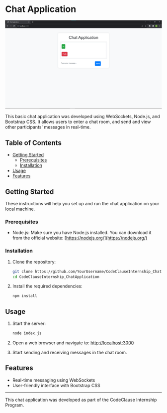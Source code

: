 # Chat Application

![Chat Application Screenshot](chat_application.png)

This basic chat application was developed using WebSockets, Node.js, and Bootstrap CSS. It allows users to enter a chat room, and send and view other participants' messages in real-time.

## Table of Contents

- [Getting Started](#getting-started)
  - [Prerequisites](#prerequisites)
  - [Installation](#installation)
- [Usage](#usage)
- [Features](#features)

## Getting Started

These instructions will help you set up and run the chat application on your local machine.

### Prerequisites

- Node.js: Make sure you have Node.js installed. You can download it from the official website: [https://nodejs.org/](https://nodejs.org/)

### Installation

1. Clone the repository:

   ```bash
   git clone https://github.com/YourUsername/CodeClauseInternship_ChatApplication.git
   cd CodeClauseInternship_ChatApplication
   ```

2. Install the required dependencies:

   ```bash
   npm install
   ```

## Usage

1. Start the server:

   ```bash
   node index.js
   ```

2. Open a web browser and navigate to: [http://localhost:3000](http://localhost:3000)

3. Start sending and receiving messages in the chat room.

## Features

- Real-time messaging using WebSockets
- User-friendly interface with Bootstrap CSS

---

This chat application was developed as part of the CodeClause Internship Program.
